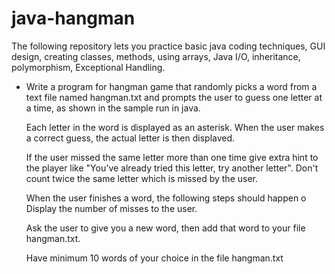 # java-hangman
The following repository lets you practice basic java coding techniques, GUI design, creating classes, methods, using arrays, Java I/O, inheritance, polymorphism, Exceptional Handling.

* Write a program for hangman game that randomly picks a word from a text file named hangman.txt and prompts the user to guess one letter at a time, as       shown in the sample run in java.

  Each letter in the word is displayed as an asterisk. When the user makes a correct guess, the actual letter is then displaved.

  If the user missed the same letter more than one time give extra hint to the player like
  "You've already tried this letter, try another letter". Don't count twice the same letter which is missed by the user.

  When the user finishes a word, the following steps should happen o Display the number of misses to the user.

  Ask the user to give you a new word, then add that word to your file hangman.txt.

  Have minimum 10 words of your choice in the file hangman.txt

